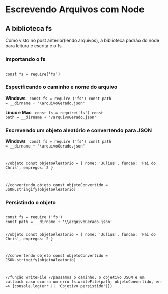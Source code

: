 # Escrevendo Arquivos com Node

## A biblioteca fs
Como visto no post anterior(lendo arquivos), a biblioteca padrão do node para leitura e escrita é o fs.

### Importando o fs
<code>
const fs = require('fs')
</code>

### Especificando o caminho e nome do arquivo
**Windows**
<code>
const fs = require ('fs')
const path = __dirname + '\\arquivoGerado.json'
</code>

**Linux e Mac**
<code>
const fs = require('fs')
const path = __dirname + '/arquivoGerado.json'
</code>

### Escrevendo um objeto aleatório e convertendo para JSON
**Windows**
<code>
const fs = require ('fs')
const path = __dirname + '\\arquivoGerado.json'

//objeto
const objetoAleatorio = {
    nome: 'Julius',
    funcao: 'Pai do Chris',
    empregos: 2
}

//convertendo objeto
const objetoConvertido = JSON.stringify(objetoAleatorio)
</code>

### Persistindo o objeto

<code>
const fs = require ('fs')
const path = __dirname + '\\arquivoGerado.json'

//objeto
const objetoAleatorio = {
    nome: 'Julius',
    funcao: 'Pai do Chris',
    empregos: 2
}

//convertendo objeto
const objetoConvertido = JSON.stringify(objetoAleatorio)

//função writeFile
//passamos o caminho, o objetivo JSON e um callback caso ocorra um erro
fs.writeFile(path, objetoConvertido, err => {console.log(err || 'Objetivo persistido')})
</code>
